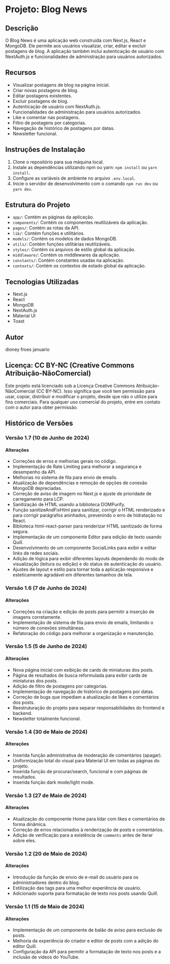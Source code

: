 # Projeto: Blog News

## Descrição
O Blog News é uma aplicação web construída com Next.js, React e MongoDB. Ele permite aos usuários visualizar, criar, editar e excluir postagens de blog. A aplicação também inclui autenticação de usuário com NextAuth.js e funcionalidades de administração para usuários autorizados.

## Recursos
- Visualizar postagens de blog na página inicial.
- Criar novas postagens de blog.
- Editar postagens existentes.
- Excluir postagens de blog.
- Autenticação de usuário com NextAuth.js.
- Funcionalidades de administração para usuários autorizados.
- Like e comentar nas postagens.
- Filtro de postagens por categorias.
- Navegação de histórico de postagens por datas.
- Newsletter funcional.

## Instruções de Instalação
1. Clone o repositório para sua máquina local.
2. Instale as dependências utilizando npm ou yarn: `npm install` ou `yarn install`.
3. Configure as variáveis de ambiente no arquivo `.env.local`.
4. Inicie o servidor de desenvolvimento com o comando `npm run dev` ou `yarn dev`.

## Estrutura do Projeto
- `app/`: Contém as páginas da aplicação.
- `components/`: Contém os componentes reutilizáveis da aplicação.
- `pages/`: Contém as rotas da API.
- `lib/`: Contém funções e utilitários.
- `models/`: Contém os modelos de dados MongoDB.
- `utils/`: Contém funções utilitárias reutilizáveis.
- `styles/`: Contém os arquivos de estilo global da aplicação.
- `middleware/`: Contém os middlewares da aplicação.
- `constants/`: Contém constantes usadas na aplicação.
- `contexts/`: Contém os contextos de estado global da aplicação.

## Tecnologias Utilizadas
- Next.js
- React
- MongoDB
- NextAuth.js
- Material UI
- Toast

## Autor
dioney froes januario

## Licença: CC BY-NC (Creative Commons Atribuição-NãoComercial)
Este projeto está licenciado sob a Licença Creative Commons Atribuição-NãoComercial (CC BY-NC).
Isso significa que você tem permissão para usar, copiar, distribuir e modificar o projeto, desde que não o utilize para fins comerciais.
Para qualquer uso comercial do projeto, entre em contato com o autor para obter permissão.

## Histórico de Versões

### Versão 1.7 (10 de Junho de 2024)
#### Alterações
- Correções de erros e melhorias gerais no código.
- Implementação de Rate Limiting para melhorar a segurança e desempenho da API.
- Melhorias no sistema de fila para envio de emails.
- Atualização de dependências e remoção de opções de conexão MongoDB depreciadas.
- Correção de aviso de imagem no Next.js e ajuste de prioridade de carregamento para LCP.
- Sanitização de HTML usando a biblioteca DOMPurify.
- Função sanitizeAndFixHtml para sanitizar, corrigir o HTML renderizado e para corrigir parágrafos aninhados, prevenindo o erro de hidratação no React.
- Biblioteca html-react-parser para renderizar HTML sanitizado de forma segura.
- Implementação de um componente Editor para edição de texto usando Quill.
- Desenvolvimento de um componente SocialLinks para exibir e editar links de redes sociais.
- Adição de lógica para exibir diferentes layouts dependendo do modo de visualização (leitura ou edição) e do status de autenticação do usuário.
- Ajustes de layout e estilo para tornar toda a aplicação responsiva e esteticamente agradável em diferentes tamanhos de tela.

### Versão 1.6 (7 de Junho de 2024)
#### Alterações
- Correções na criação e edição de posts para permitir a inserção de imagens corretamente.
- Implementação de sistema de fila para envio de emails, limitando o número de conexões simultâneas.
- Refatoração do código para melhorar a organização e manutenção.

### Versão 1.5 (5 de Junho de 2024)
#### Alterações
- Nova página inicial com exibição de cards de miniaturas dos posts.
- Página de resultados de busca reformulada para exibir cards de miniaturas dos posts.
- Adição de filtro de postagens por categorias.
- Implementação de navegação de histórico de postagens por datas.
- Correção de bugs que impediam a atualização de likes e comentários dos posts.
- Reestruturação do projeto para separar responsabilidades do frontend e backend.
- Newsletter totalmente funcional.

### Versão 1.4 (30 de Maio de 2024)
#### Alterações
- Inserida função administrativa de moderação de comentários (apagar).
- Uniformização total do visual para Material UI em todas as páginas do projeto.
- Inserida função de procurar/search, funcional e com páginas de resultados.
- Inserida função dark mode/light mode.

### Versão 1.3 (27 de Maio de 2024)
#### Alterações
- Atualização do componente Home para lidar com likes e comentários de forma dinâmica.
- Correção de erros relacionados à renderização de posts e comentários.
- Adição de verificação para a existência de `comments` antes de iterar sobre eles.

### Versão 1.2 (20 de Maio de 2024)
#### Alterações
- Introdução da função de envio de e-mail do usuário para os administradores dentro do blog.
- Estilização das tags para uma melhor experiência de usuário.
- Adicionado suporte para formatação de texto nos posts usando Quill.

### Versão 1.1 (15 de Maio de 2024)
#### Alterações
- Implementação de um componente de balão de aviso para exclusão de posts.
- Melhoria da experiência do criador e editor de posts com a adição do editor Quill.
- Configuração da API para permitir a formatação de texto nos posts e a inclusão de vídeos do YouTube.
